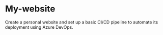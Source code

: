 # My-website
Create a personal website and set up a basic CI/CD pipeline to automate its deployment using Azure DevOps. 
